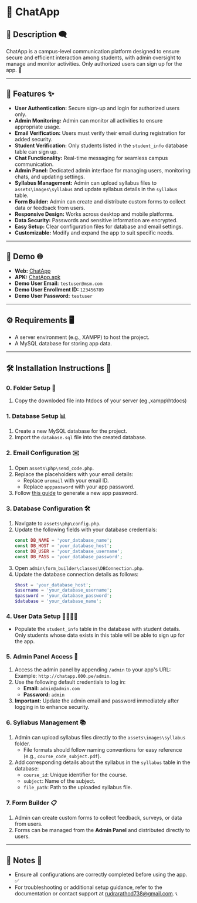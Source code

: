 # 📱 ChatApp

## 📝 Description 🗨️

ChatApp is a campus-level communication platform designed to ensure secure and efficient interaction among students, with admin oversight to manage and monitor activities. Only authorized users can sign up for the app. 🏫

---

## 🌟 Features ✨

- **User Authentication:** Secure sign-up and login for authorized users only.
- **Admin Monitoring:** Admin can monitor all activities to ensure appropriate usage.
- **Email Verification:** Users must verify their email during registration for added security.
- **Student Verification:** Only students listed in the `student_info` database table can sign up.
- **Chat Functionality:** Real-time messaging for seamless campus communication.
- **Admin Panel:** Dedicated admin interface for managing users, monitoring chats, and updating settings.
- **Syllabus Management:** Admin can upload syllabus files to `assets\images\syllabus` and update syllabus details in the `syllabus` table.
- **Form Builder:** Admin can create and distribute custom forms to collect data or feedback from users.
- **Responsive Design:** Works across desktop and mobile platforms.
- **Data Security:** Passwords and sensitive information are encrypted.
- **Easy Setup:** Clear configuration files for database and email settings.
- **Customizable:** Modify and expand the app to suit specific needs.

---

## 🎥 Demo 🌐

- **Web:** [ChatApp](http://chatapp.000.pe/)
- **APK:** [ChatApp.apk](https://github.com/rudrarathod/ChatApp/blob/main/ChatApp.apk)
- **Demo User Email:** `testuser@msm.com`
- **Demo User Enrollment ID:** `123456789`
- **Demo User Password:** `testuser`

---

## ⚙️ Requirements 🖥️

- A server environment (e.g., XAMPP) to host the project.
- A MySQL database for storing app data.

---

## 🛠️ Installation Instructions 📂

### 0. Folder Setup 📂

1. Copy the downloded file into htdocs of your server (eg.,xampp\htdocs)

### 1. Database Setup 📊

1. Create a new MySQL database for the project.
2. Import the `database.sql` file into the created database.

### 2. Email Configuration ✉️

1. Open `assets\php\send_code.php`.
2. Replace the placeholders with your email details:
   - Replace `uremail` with your email ID.
   - Replace `apppassword` with your app password.
3. Follow [this guide](https://knowledge.workspace.google.com/kb/how-to-create-app-passwords-000009237) to generate a new app password.

### 3. Database Configuration 🛠️

1. Navigate to `assets\php\config.php`.
2. Update the following fields with your database credentials:
   ```php
   const DB_NAME = 'your_database_name';
   const DB_HOST = 'your_database_host';
   const DB_USER = 'your_database_username';
   const DB_PASS = 'your_database_password';
   ```
3. Open `admin\form_builder\classes\DBConnection.php`.
4. Update the database connection details as follows:
   ```php
   $host = 'your_database_host';
   $username = 'your_database_username';
   $password = 'your_database_password';
   $database = 'your_database_name';
   ```

### 4. User Data Setup 👩‍🎓👨‍🎓

- Populate the `student_info` table in the database with student details.  
  Only students whose data exists in this table will be able to sign up for the app.

### 5. Admin Panel Access 🔑

1. Access the admin panel by appending `/admin` to your app's URL:  
   Example: `http://chatapp.000.pe/admin`.
2. Use the following default credentials to log in:
   - **Email:** `admin@admin.com`
   - **Password:** `admin`
3. **Important:** Update the admin email and password immediately after logging in to enhance security.

### 6. Syllabus Management 📚

1. Admin can upload syllabus files directly to the `assets\images\syllabus` folder.
   - File formats should follow naming conventions for easy reference (e.g., `course_code_subject.pdf`).
2. Add corresponding details about the syllabus in the `syllabus` table in the database:
   - `course_id`: Unique identifier for the course.
   - `subject`: Name of the subject.
   - `file_path`: Path to the uploaded syllabus file.

### 7. Form Builder 📋

1. Admin can create custom forms to collect feedback, surveys, or data from users.
2. Forms can be managed from the **Admin Panel** and distributed directly to users.

---

## 📌 Notes 📄

- Ensure all configurations are correctly completed before using the app. ✅
- For troubleshooting or additional setup guidance, refer to the documentation or contact support at [rudrarathod738@gmail.com](mailto:rudrarathod738@gmail.com). 📞
